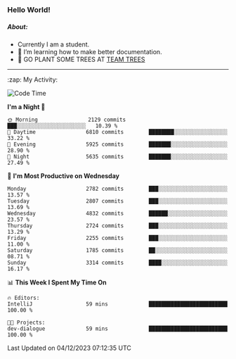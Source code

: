 ### Hello World!

##### About:
- Currently I am a student.
- 🌱 I’m learning how to make better documentation.
- 🌱 GO PLANT SOME TREES AT [TEAM TREES](https://teamtrees.org/)

---
  <summary>:zap: My Activity:</summary>
  
<!--START_SECTION:waka-->
![Code Time](http://img.shields.io/badge/Code%20Time-1%2C267%20hrs%2047%20mins-blue)

**I'm a Night 🦉** 

```text
🌞 Morning                2129 commits        ███░░░░░░░░░░░░░░░░░░░░░░   10.39 % 
🌆 Daytime                6810 commits        ████████░░░░░░░░░░░░░░░░░   33.22 % 
🌃 Evening                5925 commits        ███████░░░░░░░░░░░░░░░░░░   28.90 % 
🌙 Night                  5635 commits        ███████░░░░░░░░░░░░░░░░░░   27.49 % 
```
📅 **I'm Most Productive on Wednesday** 

```text
Monday                   2782 commits        ███░░░░░░░░░░░░░░░░░░░░░░   13.57 % 
Tuesday                  2807 commits        ███░░░░░░░░░░░░░░░░░░░░░░   13.69 % 
Wednesday                4832 commits        ██████░░░░░░░░░░░░░░░░░░░   23.57 % 
Thursday                 2724 commits        ███░░░░░░░░░░░░░░░░░░░░░░   13.29 % 
Friday                   2255 commits        ███░░░░░░░░░░░░░░░░░░░░░░   11.00 % 
Saturday                 1785 commits        ██░░░░░░░░░░░░░░░░░░░░░░░   08.71 % 
Sunday                   3314 commits        ████░░░░░░░░░░░░░░░░░░░░░   16.17 % 
```


📊 **This Week I Spent My Time On** 

```text
🔥 Editors: 
IntelliJ                 59 mins             █████████████████████████   100.00 % 

🐱‍💻 Projects: 
dev-dialogue             59 mins             █████████████████████████   100.00 % 
```


 Last Updated on 04/12/2023 07:12:35 UTC
<!--END_SECTION:waka-->
